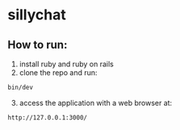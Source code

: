 # sillychat
## How to run:
1. install ruby and ruby on rails
2. clone the repo and run:
```sh
bin/dev
```
3. access the application with a web browser at:
```
http://127.0.0.1:3000/
```
